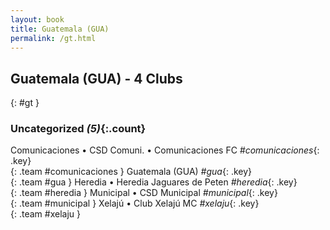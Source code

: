```yaml
---
layout: book
title: Guatemala (GUA)
permalink: /gt.html
---
```


## Guatemala (GUA) - 4 Clubs
{: #gt }









### Uncategorized _(5)_{:.count}

Comunicaciones • CSD Comuni. • Comunicaciones FC   _#comunicaciones_{: .key} <br>
{: .team #comunicaciones }
Guatemala  (GUA)  _#gua_{: .key} <br>
{: .team #gua }
Heredia • Heredia Jaguares de Peten   _#heredia_{: .key} <br>
{: .team #heredia }
Municipal • CSD Municipal   _#municipal_{: .key} <br>
{: .team #municipal }
Xelajú • Club Xelajú MC   _#xelaju_{: .key} <br>
{: .team #xelaju }


 

